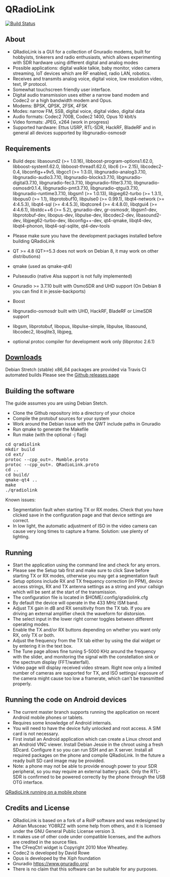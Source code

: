 QRadioLink
==========

[![Build Status](https://travis-ci.org/kantooon/qradiolink.svg?branch=master)](https://travis-ci.org/kantooon/qradiolink)

About
-----
- QRadioLink is a GUI for a collection of Gnuradio modems, built for hobbyists, tinkerers and radio enthusiasts,
which allows experimenting with SDR hardware using different digital and analog modes
- Possible applications: digital walkie talkie, baby monitor, video camera streaming, IoT devices which are RF
enabled, radio LAN, robotics.
- Receives and transmits analog voice, digital voice, low resolution video, text, IP protocol.
- Somewhat touchscreen friendly user interface.
- Digital audio transmission uses either a narrow band modem and Codec2 or a high bandwidth modem and Opus.
- Modems: BPSK, QPSK, 2FSK, 4FSK
- Modes: narrow FM, SSB, digital voice, digital video, digital data
- Audio formats: Codec2 700B, Codec2 1400, Opus 10 kbit/s
- Video formats: JPEG, x264 (work in progress)
- Supported hardware: Ettus USRP, RTL-SDR, HackRF, BladeRF and in general all devices 
supported by libgnuradio-osmosdr
 

Requirements
------------
- Build deps: libasound2 (>= 1.0.16), libboost-program-options1.62.0, libboost-system1.62.0, 
libboost-thread1.62.0, libc6 (>= 2.15), libcodec2-0.4, libconfig++9v5, libgcc1 (>= 1:3.0), 
libgnuradio-analog3.7.10, libgnuradio-audio3.7.10, libgnuradio-blocks3.7.10, 
libgnuradio-digital3.7.10, libgnuradio-fec3.7.10, libgnuradio-filter3.7.10, 
libgnuradio-osmosdr0.1.4, libgnuradio-pmt3.7.10, libgnuradio-qtgui3.7.10, 
libgnuradio-runtime3.7.10, libgsm1 (>= 1.0.13), libjpeg62-turbo (>= 1.3.1), 
libopus0 (>= 1.1), libprotobuf10, libpulse0 (>= 0.99.1), libqt4-network (>= 4:4.5.3), 
libqt4-sql (>= 4:4.5.3), libqtcore4 (>= 4:4.8.0), libqtgui4 (>= 4:4.6.1),
 libstdc++6 (>= 5.2), gnuradio-dev, gr-osmosdr, libgsm1-dev, libprotobuf-dev,
 libopus-dev, libpulse-dev, libcodec2-dev, libasound2-dev, libjpeg62-turbo-dev,
 libconfig++-dev, qt4-qmake, libqt4-dev, libqt4-phonon, libqt4-sql-sqlite, qt4-dev-tools

- Please make sure you have the development packages installed before building QRadioLink

- QT >= 4.8 (QT>=5.3 does not work on Debian 8, it may work on other distributions)
- qmake (used as qmake-qt4)
- Pulseaudio (native Alsa support is not fully implemented) 
- Gnuradio >= 3.7.10 built with OsmoSDR and UHD support (On Debian 8 you can find it in jessie-backports)
- Boost 
- libgnuradio-osmosdr built with UHD, HackRF, BladeRF or LimeSDR support
- libgsm, libprotobuf, libopus, libpulse-simple, libpulse, libasound, libcodec2, libsqlite3, libjpeg,
- optional protoc compiler for development work only (libprotoc 2.6.1)

[Downloads](https://github.com/kantooon/qradiolink/releases "Downloads")
---------

Debian Stretch (stable) x86_64 packages are provided via Travis CI automated builds
Please see the [Github releases page](https://github.com/kantooon/qradiolink/releases)

Building the software
---------------------

The guide assumes you are using Debian Stetch.
- Clone the Github repository into a directory of your choice
- Compile the protobuf sources for your system
- Work around the Debian issue with the QWT include paths in Gnuradio
- Run qmake to generate the Makefile
- Run make (with the optional -j flag)

<pre>
cd qradiolink
mkdir build
cd ext/
protoc --cpp_out=. Mumble.proto
protoc --cpp_out=. QRadioLink.proto
cd ..
cd build/
qmake-qt4 ..
make
./qradiolink
</pre>

Known issues:
- Segmentation fault when starting TX or RX modes. 
Check that you have clicked save in the configuration page
and that device settings are correct.
- In low light, the automatic adjustment of ISO in the video camera can cause very long times to capture a frame.
Solution: use plenty of lighting.



Running
-------
- Start the application using the command line and check for any errors.
- Please see the Setup tab first and make sure to click Save before starting TX or RX modes, otherwise you may get a segmentation fault
- Setup options include RX and TX frequency correction (in PPM), device access strings, 
RX and TX antenna settings as a string and your callsign which will be sent at the start of the transmission.
- The configuration file is located in $HOME/.config/qradiolink.cfg
- By default the device will operate in the 433 MHz ISM band.
- Adjust TX gain in dB and RX sensitivity from the TX tab. If you are driving an external amplifier check the waveform for distorsion.
- The select input in the lower right corner toggles between different operating modes.
- Enable the TX and/or RX buttons depending on whether you want only RX, only TX or both.
- Adjust the frequency from the TX tab either by using the dial widget or by entering it in the text box. 
- The Tune page allows fine tuning 5-5000 KHz around the frequency with the slider, and monitoring the 
signal with the constellation sink or the spectrum display (FFT/waterfall).
- Video page will display received video stream. Right now only a limited number of cameras are 
supported for TX, and ISO settings/ exposure of the camera might cause too low a framerate, which can't be transmitted properly.


Running the code on Android devices
-----------------------------------
- The current master branch supports running the application on recent Android mobile phones or tablets.
- Requires some knowledge of Android internals.
- You will need to have the device fully unlocked and root access. A SIM card is not necessary.
- First install an Android application which can create a Linux chroot and an Android VNC viewer.
Install Debian Jessie in the chroot using a fresh SDcard. Configure it so you can run SSH and an X server.
Install all required packages on the phone and compile QRadioLink. In the future a ready built SD card 
image may be provided.
- Note: a phone may not be able to provide enough power to your SDR peripheral, so you may require an 
external battery pack. Only the RTL-SDR is confirmed to be powered correctly by the phone through the 
USB OTG interface.

[QRadioLink running on a mobile phone](https://www.youtube.com/watch?v=93nWWASt5a4)


Credits and License
-------------------
- QRadioLink is based on a fork of a RoIP software and was redesigned by Adrian Musceac YO8RZZ with some help from others,
and it is licensed under the GNU General Public License version 3.
- It makes use of other code under compatible licenses, and the authors are credited in the source files.
- The CFreqCtrl widget is Copyright 2010 Moe Wheatley.
- Codec2 is developed by David Rowe
- Opus is developed by the Xiph foundation
- Gnuradio https://www.gnuradio.org/
- There is no claim that this software can be suitable for any purposes.


